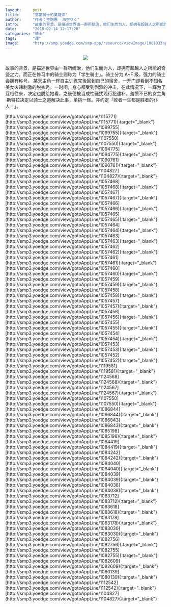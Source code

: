 ```yaml
---
layout:     post
title:      "落第骑士的英雄谭"
author:     "作者：空路惠  海空りく"
intro:      "故事的背景，是描述世界由一群所统治，他们生而为人，却拥有超越人之所能的奇迹之力。而正在修习中的骑士则称为「学生骑士」。骑士分为 A~F 级，强力的骑士会拥有称号。 某天主角一辉自主训练完後回到自己的宿舍，一开门却看到不知名美女火辣刺激的脱衣秀。一时间，身心都受到剧烈的冲击，在此情况下，一辉为了互相往来，决定也脱给她看，之後便被当成性骚扰现行犯逮补。羞愤不已的女主角·斯特拉决定以骑士之道解决此事，单挑一辉。并约定「败者一生都是胜者的仆人！」。"
date:       "2018-02-14 12:17:20"
categories: "骑士"
tags:       "谭"
image:      "http://smp.yoedge.com/smp-app/resource/viewImage/1001833appline.png"
---
```

<div style="text-align: center">
<p><img src="http://smp.yoedge.com/smp-app/resource/viewImage/1001833appline.png"/></p>
</div>
<p class="post-meta">
<span>故事的背景，是描述世界由一群所统治，他们生而为人，却拥有超越人之所能的奇迹之力。而正在修习中的骑士则称为「学生骑士」。骑士分为 A~F 级，强力的骑士会拥有称号。 某天主角一辉自主训练完後回到自己的宿舍，一开门却看到不知名美女火辣刺激的脱衣秀。一时间，身心都受到剧烈的冲击，在此情况下，一辉为了互相往来，决定也脱给她看，之後便被当成性骚扰现行犯逮补。羞愤不已的女主角·斯特拉决定以骑士之道解决此事，单挑一辉。并约定「败者一生都是胜者的仆人！」。</span>
</p>
[http://smp3.yoedge.com/view/gotoAppLine/1115771](http://smp3.yoedge.com/view/gotoAppLine/1115771){:target="_blank"}
[http://smp3.yoedge.com/view/gotoAppLine/1099755](http://smp3.yoedge.com/view/gotoAppLine/1099755){:target="_blank"}
[http://smp3.yoedge.com/view/gotoAppLine/1107550](http://smp3.yoedge.com/view/gotoAppLine/1107550){:target="_blank"}
[http://smp3.yoedge.com/view/gotoAppLine/1094775](http://smp3.yoedge.com/view/gotoAppLine/1094775){:target="_blank"}
[http://smp3.yoedge.com/view/gotoAppLine/1090761](http://smp3.yoedge.com/view/gotoAppLine/1090761){:target="_blank"}
[http://smp3.yoedge.com/view/gotoAppLine/1104827](http://smp3.yoedge.com/view/gotoAppLine/1104827){:target="_blank"}
[http://smp3.yoedge.com/view/gotoAppLine/1057468](http://smp3.yoedge.com/view/gotoAppLine/1057468){:target="_blank"}
[http://smp3.yoedge.com/view/gotoAppLine/1057467](http://smp3.yoedge.com/view/gotoAppLine/1057467){:target="_blank"}
[http://smp3.yoedge.com/view/gotoAppLine/1057466](http://smp3.yoedge.com/view/gotoAppLine/1057466){:target="_blank"}
[http://smp3.yoedge.com/view/gotoAppLine/1057465](http://smp3.yoedge.com/view/gotoAppLine/1057465){:target="_blank"}
[http://smp3.yoedge.com/view/gotoAppLine/1057464](http://smp3.yoedge.com/view/gotoAppLine/1057464){:target="_blank"}
[http://smp3.yoedge.com/view/gotoAppLine/1057463](http://smp3.yoedge.com/view/gotoAppLine/1057463){:target="_blank"}
[http://smp3.yoedge.com/view/gotoAppLine/1057462](http://smp3.yoedge.com/view/gotoAppLine/1057462){:target="_blank"}
[http://smp3.yoedge.com/view/gotoAppLine/1057461](http://smp3.yoedge.com/view/gotoAppLine/1057461){:target="_blank"}
[http://smp3.yoedge.com/view/gotoAppLine/1057460](http://smp3.yoedge.com/view/gotoAppLine/1057460){:target="_blank"}
[http://smp3.yoedge.com/view/gotoAppLine/1057459](http://smp3.yoedge.com/view/gotoAppLine/1057459){:target="_blank"}
[http://smp3.yoedge.com/view/gotoAppLine/1057458](http://smp3.yoedge.com/view/gotoAppLine/1057458){:target="_blank"}
[http://smp3.yoedge.com/view/gotoAppLine/1057457](http://smp3.yoedge.com/view/gotoAppLine/1057457){:target="_blank"}
[http://smp3.yoedge.com/view/gotoAppLine/1057456](http://smp3.yoedge.com/view/gotoAppLine/1057456){:target="_blank"}
[http://smp3.yoedge.com/view/gotoAppLine/1057455](http://smp3.yoedge.com/view/gotoAppLine/1057455){:target="_blank"}
[http://smp3.yoedge.com/view/gotoAppLine/1057454](http://smp3.yoedge.com/view/gotoAppLine/1057454){:target="_blank"}
[http://smp3.yoedge.com/view/gotoAppLine/1057453](http://smp3.yoedge.com/view/gotoAppLine/1057453){:target="_blank"}
[http://smp3.yoedge.com/view/gotoAppLine/1057452](http://smp3.yoedge.com/view/gotoAppLine/1057452){:target="_blank"}
[http://smp3.yoedge.com/view/gotoAppLine/1119581](http://smp3.yoedge.com/view/gotoAppLine/1119581){:target="_blank"}
[http://smp3.yoedge.com/view/gotoAppLine/1124568](http://smp3.yoedge.com/view/gotoAppLine/1124568){:target="_blank"}
[http://smp3.yoedge.com/view/gotoAppLine/1124567](http://smp3.yoedge.com/view/gotoAppLine/1124567){:target="_blank"}
[http://smp3.yoedge.com/view/gotoAppLine/1107550](http://smp3.yoedge.com/view/gotoAppLine/1107550){:target="_blank"}
[http://smp3.yoedge.com/view/gotoAppLine/1086844](http://smp3.yoedge.com/view/gotoAppLine/1086844){:target="_blank"}
[http://smp3.yoedge.com/view/gotoAppLine/1086843](http://smp3.yoedge.com/view/gotoAppLine/1086843){:target="_blank"}
[http://smp3.yoedge.com/view/gotoAppLine/1085198](http://smp3.yoedge.com/view/gotoAppLine/1085198){:target="_blank"}
[http://smp3.yoedge.com/view/gotoAppLine/1084419](http://smp3.yoedge.com/view/gotoAppLine/1084419){:target="_blank"}
[http://smp3.yoedge.com/view/gotoAppLine/1084242](http://smp3.yoedge.com/view/gotoAppLine/1084242){:target="_blank"}
[http://smp3.yoedge.com/view/gotoAppLine/1084040](http://smp3.yoedge.com/view/gotoAppLine/1084040){:target="_blank"}
[http://smp3.yoedge.com/view/gotoAppLine/1084039](http://smp3.yoedge.com/view/gotoAppLine/1084039){:target="_blank"}
[http://smp3.yoedge.com/view/gotoAppLine/1084038](http://smp3.yoedge.com/view/gotoAppLine/1084038){:target="_blank"}
[http://smp3.yoedge.com/view/gotoAppLine/1083712](http://smp3.yoedge.com/view/gotoAppLine/1083712){:target="_blank"}
[http://smp3.yoedge.com/view/gotoAppLine/1083618](http://smp3.yoedge.com/view/gotoAppLine/1083618){:target="_blank"}
[http://smp3.yoedge.com/view/gotoAppLine/1083178](http://smp3.yoedge.com/view/gotoAppLine/1083178){:target="_blank"}
[http://smp3.yoedge.com/view/gotoAppLine/1083030](http://smp3.yoedge.com/view/gotoAppLine/1083030){:target="_blank"}
[http://smp3.yoedge.com/view/gotoAppLine/1082756](http://smp3.yoedge.com/view/gotoAppLine/1082756){:target="_blank"}
[http://smp3.yoedge.com/view/gotoAppLine/1082755](http://smp3.yoedge.com/view/gotoAppLine/1082755){:target="_blank"}
[http://smp3.yoedge.com/view/gotoAppLine/1082609](http://smp3.yoedge.com/view/gotoAppLine/1082609){:target="_blank"}
[http://smp3.yoedge.com/view/gotoAppLine/1080139](http://smp3.yoedge.com/view/gotoAppLine/1080139){:target="_blank"}
[http://smp3.yoedge.com/view/gotoAppLine/1112542](http://smp3.yoedge.com/view/gotoAppLine/1112542){:target="_blank"}
[http://smp3.yoedge.com/view/gotoAppLine/1104827](http://smp3.yoedge.com/view/gotoAppLine/1104827){:target="_blank"}


